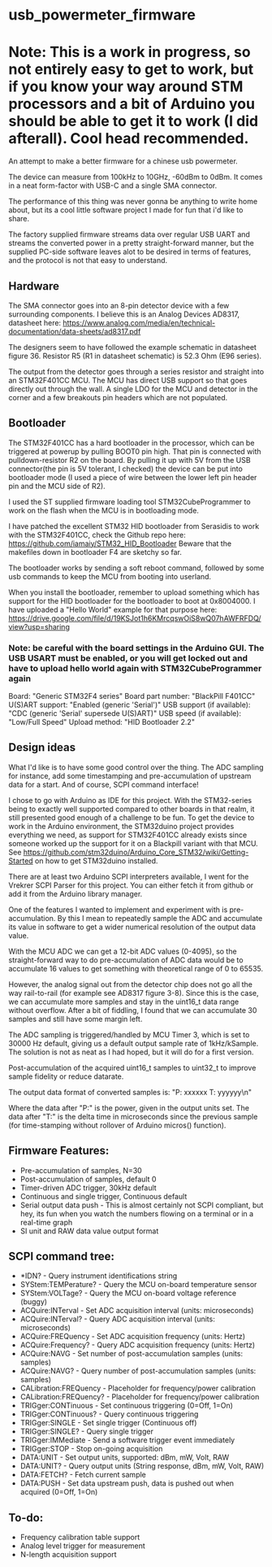# usb_powermeter_firmware
# Note: This is a work in progress, so not entirely easy to get to work, but if you know your way around STM processors and a bit of Arduino you should be able to get it to work (I did afterall). Cool head recommended.

An attempt to make a better firmware for a chinese usb powermeter.

The device can measure from 100kHz to 10GHz, -60dBm to 0dBm. It comes in a neat form-factor with USB-C and a single SMA connector.

The performance of this thing was never gonna be anything to write home about, but its a cool little software project I made for fun that i'd like to share.

The factory supplied firmware streams data over regular USB UART and streams the converted power in a pretty straight-forward manner, but the supplied PC-side software leaves alot to be desired in terms of features, and the protocol is not that easy to understand.

## Hardware
The SMA connector goes into an 8-pin detector device with a few surrounding components. I believe this is an Analog Devices AD8317, datasheet here: https://www.analog.com/media/en/technical-documentation/data-sheets/ad8317.pdf

The designers seem to have followed the example schematic in datasheet figure 36. Resistor R5 (R1 in datasheet schematic) is 52.3 Ohm (E96 series).

The output from the detector goes through a series resistor and straight into an STM32F401CC MCU. The MCU has direct USB support so that goes directly out through the wall. A single LDO for the MCU and detector in the corner and a few breakouts pin headers which are not populated.

## Bootloader
The STM32F401CC has a hard bootloader in the processor, which can be triggered at powerup by pulling BOOT0 pin high. That pin is connected with pulldown-resistor R2 on the board. By pulling it up with 5V from the USB connector(the pin is 5V tolerant, I checked) the device can be put into bootloader mode (I used a piece of wire between the lower left pin header pin and the MCU side of R2).

I used the ST supplied firmware loading tool STM32CubeProgrammer to work on the flash when the MCU is in bootloading mode.

I have patched the excellent STM32 HID bootloader from Serasidis to work with the STM32F401CC, check the Github repo here: https://github.com/iamaiy/STM32_HID_Bootloader Beware that the makefiles down in bootloader F4 are sketchy so far.

The bootloader works by sending a soft reboot command, followed by some usb commands to keep the MCU from booting into userland.

When you install the bootloader, remember to upload something which has support for the HID bootloader for the bootloader to boot at 0x8004000. I have uploaded a "Hello World" example for that purpose here: https://drive.google.com/file/d/19KSJot1h6KMrcqswOiS8wQ07hAWFRFDQ/view?usp=sharing

### Note: be careful with the board settings in the Arduino GUI. The USB USART must be enabled, or you will get locked out and have to upload hello world again with STM32CubeProgrammer again
Board: "Generic STM32F4 series"
Board part number: "BlackPill F401CC"
U(S)ART support: "Enabled (generic 'Serial')"
USB support (if available): "CDC (generic 'Serial' supersede U(S)ART)"
USB speed (if available): "Low/Full Speed"
Upload method: "HID Bootloader 2.2"

## Design ideas
What I'd like is to have some good control over the thing. The ADC sampling for instance, add some timestamping and pre-accumulation of upstream data for a start. And of course, SCPI command interface!

I chose to go with Arduino as IDE for this project. With the STM32-series being to exactly well supported compared to other boards in that realm, it still presented good enough of a challenge to be fun.
To get the device to work in the Arduino environment, the STM32duino project provides everything we need, as support for STM32F401CC already exists since someone worked up the support for it on a Blackpill variant with that MCU. See https://github.com/stm32duino/Arduino_Core_STM32/wiki/Getting-Started on how to get STM32duino installed.

There are at least two Arduino SCPI interpreters available, I went for the Vrekrer SCPI Parser for this project. You can either fetch it from github or add it from the Arduino library manager.

One of the features I wanted to implement and experiment with is pre-accumulation. By this I mean to repeatedly sample the ADC and accumulate its value in software to get a wider numerical resolution of the output data value.

With the MCU ADC we can get a 12-bit ADC values (0-4095), so the straight-forward way to do pre-accumulation of ADC data would be to accumulate 16 values to get something with theoretical range of 0 to 65535. 

However, the analog signal out from the detector chip does not go all the way rail-to-rail (for example see AD8317 figure 3-8). Since this is the case, we can accumulate more samples and stay in the uint16_t data range without overflow. After a bit of fiddling, I found that we can accumulate 30 samples and still have some margin left.

The ADC sampling is triggered/handled by MCU Timer 3, which is set to 30000 Hz default, giving us a default output sample rate of 1kHz/kSample. The solution is not as neat as I had hoped, but it will do for a first version.

Post-accumulation of the acquired uint16_t samples to uint32_t to improve sample fidelity or reduce datarate.

The output data format of converted samples is:
"P: xxxxxx T: yyyyyy\n"

Where the data after "P:" is the power, given in the output units set. The data after "T:" is the delta time in microseconds since the previous sample (for time-stamping without rollover of Arduino micros() function).

## Firmware Features:
* Pre-accumulation of samples, N=30
* Post-accumulation of samples, default 0
* Timer-driven ADC trigger, 30kHz default
* Continuous and single trigger, Continuous default
* Serial output data push - This is almost certainly not SCPI compliant, but hey, its fun when you watch the numbers flowing on a terminal or in a real-time graph
* SI unit and RAW data value output format


## SCPI command tree:
* *IDN? - Query instrument identifications string
* SYStem:TEMPerature? - Query the MCU on-board temperature sensor
* SYStem:VOLTage? - Query the MCU on-board voltage reference (buggy)
* ACQuire:INTerval - Set ADC acquisition interval (units: microseconds)
* ACQuire:INTerval? - Query ADC acquisition interval (units: microseconds)
* ACQuire:FREQuency - Set ADC acquisition frequency (units: Hertz)
* ACQuire:Frequency? - Query ADC acquisition frequency (units: Hertz)
* ACQuire:NAVG - Set number of post-accumulation samples (units: samples)
* ACQuire:NAVG? - Query number of post-accumulation samples (units: samples)
* CALibration:FREQuency - Placeholder for frequency/power calibration
* CALibration:FREQuency? - Placeholder for frequency/power calibration
* TRIGger:CONTinuous - Set continuous triggering (0=Off, 1=On)
* TRIGger:CONTinuous? - Query continuous triggering
* TRIGger:SINGLE - Set single trigger (Continuous off)
* TRIGger:SINGLE? - Query single trigger
* TRIGger:IMMediate - Send a software trigger event immediately
* TRIGger:STOP - Stop on-going acquisition
* DATA:UNIT - Set output units, supported: dBm, mW, Volt, RAW
* DATA:UNIT? - Query output units (String response, dBm, mW, Volt, RAW)
* DATA:FETCH? - Fetch current sample
* DATA:PUSH - Set data upstream push, data is pushed out when acquired (0=Off, 1=On)

## To-do:
* Frequency calibration table support
* Analog level trigger for measurement
* N-length acquisition support

